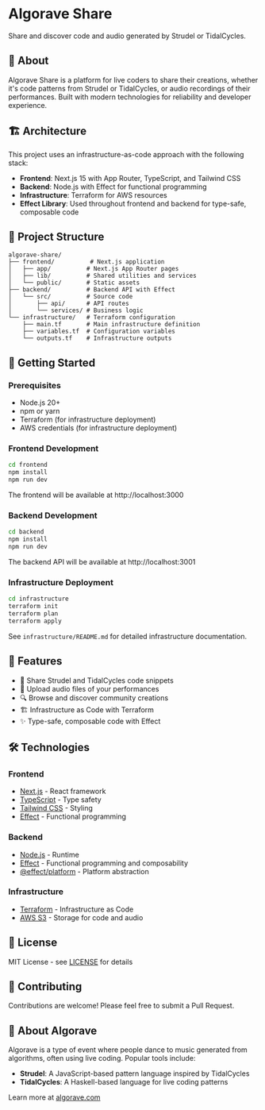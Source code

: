# Algorave Share

Share and discover code and audio generated by Strudel or TidalCycles.

## 🎵 About

Algorave Share is a platform for live coders to share their creations, whether it's code patterns from Strudel or TidalCycles, or audio recordings of their performances. Built with modern technologies for reliability and developer experience.

## 🏗️ Architecture

This project uses an infrastructure-as-code approach with the following stack:

- **Frontend**: Next.js 15 with App Router, TypeScript, and Tailwind CSS
- **Backend**: Node.js with Effect for functional programming
- **Infrastructure**: Terraform for AWS resources
- **Effect Library**: Used throughout frontend and backend for type-safe, composable code

## 📁 Project Structure

```
algorave-share/
├── frontend/          # Next.js application
│   ├── app/          # Next.js App Router pages
│   ├── lib/          # Shared utilities and services
│   └── public/       # Static assets
├── backend/          # Backend API with Effect
│   └── src/          # Source code
│       ├── api/      # API routes
│       └── services/ # Business logic
└── infrastructure/   # Terraform configuration
    ├── main.tf       # Main infrastructure definition
    ├── variables.tf  # Configuration variables
    └── outputs.tf    # Infrastructure outputs
```

## 🚀 Getting Started

### Prerequisites

- Node.js 20+
- npm or yarn
- Terraform (for infrastructure deployment)
- AWS credentials (for infrastructure deployment)

### Frontend Development

```bash
cd frontend
npm install
npm run dev
```

The frontend will be available at http://localhost:3000

### Backend Development

```bash
cd backend
npm install
npm run dev
```

The backend API will be available at http://localhost:3001

### Infrastructure Deployment

```bash
cd infrastructure
terraform init
terraform plan
terraform apply
```

See `infrastructure/README.md` for detailed infrastructure documentation.

## 🔧 Features

- 📝 Share Strudel and TidalCycles code snippets
- 🎵 Upload audio files of your performances
- 🔍 Browse and discover community creations
- 🏗️ Infrastructure as Code with Terraform
- ✨ Type-safe, composable code with Effect

## 🛠️ Technologies

### Frontend
- [Next.js](https://nextjs.org/) - React framework
- [TypeScript](https://www.typescriptlang.org/) - Type safety
- [Tailwind CSS](https://tailwindcss.com/) - Styling
- [Effect](https://effect.website/) - Functional programming

### Backend
- [Node.js](https://nodejs.org/) - Runtime
- [Effect](https://effect.website/) - Functional programming and composability
- [@effect/platform](https://effect.website/docs/guides/platform) - Platform abstraction

### Infrastructure
- [Terraform](https://www.terraform.io/) - Infrastructure as Code
- [AWS S3](https://aws.amazon.com/s3/) - Storage for code and audio

## 📝 License

MIT License - see [LICENSE](LICENSE) for details

## 🤝 Contributing

Contributions are welcome! Please feel free to submit a Pull Request.

## 🎤 About Algorave

Algorave is a type of event where people dance to music generated from algorithms, often using live coding. Popular tools include:

- **Strudel**: A JavaScript-based pattern language inspired by TidalCycles
- **TidalCycles**: A Haskell-based language for live coding patterns

Learn more at [algorave.com](https://algorave.com/)
